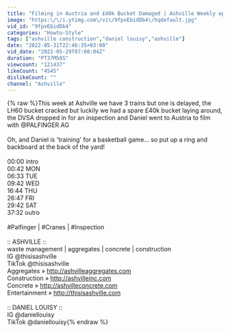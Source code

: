 ```yaml
---
title: "Filming in Austria and £40k Bucket Damaged | Ashville Weekly ep085"
image: "https:\/\/i.ytimg.com\/vi\/9fpvEbidDb4\/hqdefault.jpg"
vid_id: "9fpvEbidDb4"
categories: "Howto-Style"
tags: ["ashville construction","daniel louisy","ashville"]
date: "2022-05-31T22:46:35+03:00"
vid_date: "2022-05-29T07:00:04Z"
duration: "PT37M58S"
viewcount: "121437"
likeCount: "4545"
dislikeCount: ""
channel: "Ashville"
---
```

{% raw %}This week at Ashville we have 3 trains but one is delayed, the LH60 bucket cracked but luckily we had a spare £40k bucket laying around, the DVSA dropped in for an inspection and Daniel went to Austria to film with @PALFINGER AG <br /><br />Oh, and Daniel is 'training' for a basketball game... so put up a ring and backboard at the back of the yard!<br /><br />00:00 intro<br />00:42 MON<br />06:33 TUE<br />09:42 WED<br />16:44 THU<br />26:47 FRI<br />29:42 SAT<br />37:32 outro<br /><br />#Palfinger  |  #Cranes  |  #Inspection<br /><br />:: ASHVILLE ::<br />waste management  |  aggregates  |  concrete  |  construction<br />IG @thisisashville<br />TikTok @thisisashville<br />Aggregates » <a rel="nofollow" target="blank" href="http://ashvilleaggregates.com">http://ashvilleaggregates.com</a><br />Construction » <a rel="nofollow" target="blank" href="http://ashvilleinc.com">http://ashvilleinc.com</a><br />Concrete » <a rel="nofollow" target="blank" href="http://ashvilleconcrete.com">http://ashvilleconcrete.com</a><br />Entertainment » <a rel="nofollow" target="blank" href="http://thisisashville.com">http://thisisashville.com</a><br /><br />:: DANIEL LOUISY ::<br />IG @daniellouisy<br />TikTok @daniellouisy{% endraw %}
